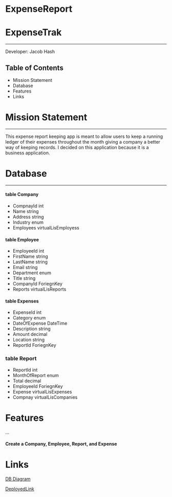 # ExpenseReport
# ExpenseTrak
--- 
Developer: Jacob Hash

## Table of Contents
- Mission Statement
- Database
- Features
- Links

# Mission Statement
---
This expense report keeping app is meant to allow users to keep a running ledger of their expenses throughout the month giving a company a better way of keeping records. I decided on this application because it is a business application. 


# Database
---
#### table Company
- CompnayId int
- Name string
- Address string
- Industry enum
- Employees virtualLisEmployess

#### table Employee
- EmployeeId int
- FirstName string
- LastName string
- Email string
- Department enum
- Title string
- CompanyId ForiegnKey
- Reports virtualLisReports

#### table Expenses
- ExpenseId int
- Category enum
- DateOfExpense DateTime
- Description string
- Amount decimal
- Location string
- ReportId ForiegnKey

### table Report
- ReportId int
- MonthOfReport enum
- Total decimal
- EmployeeId ForiegnKey
- Expense virtualLisExpenses
- Compnay virtualLisCompanies
 
# Features
...
#### Create a Company, Employee, Report, and Expense

# Links

[DB Diagram](https://dbdesigner.page.link/u5hWv5nQ6Ma46WY3A)

[DeployedLink](https://expensetrak.azurewebsites.net/)
